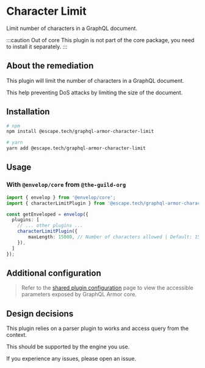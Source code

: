 # Character Limit

Limit number of characters in a GraphQL document.

:::caution Out of core
This plugin is not part of the core package, you need to install it separately.
:::

## About the remediation

This plugin will limit the number of characters in a GraphQL document.

This help preventing DoS attacks by limiting the size of the document.

## Installation

```bash
# npm
npm install @escape.tech/graphql-armor-character-limit

# yarn
yarn add @escape.tech/graphql-armor-character-limit
```

## Usage

### With `@envelop/core` from `@the-guild-org`

```ts
import { envelop } from '@envelop/core';
import { characterLimitPlugin } from '@escape.tech/graphql-armor-character-limit';

const getEnveloped = envelop({
  plugins: [
    // ... other plugins ...
    characterLimitPlugin({
        maxLength: 15000, // Number of characters allowed | Default: 15000
    }),
  ]
});
```

## Additional configuration

> Refer to the [shared plugin configuration](../category/configuration/shared-plugin) page to view the accessible parameters exposed by GraphQL Armor core.

## Design decisions

This plugin relies on a parser plugin to works and access query from the context.

This should be supported by the engine you use.

If you experience any issues, please open an issue.
